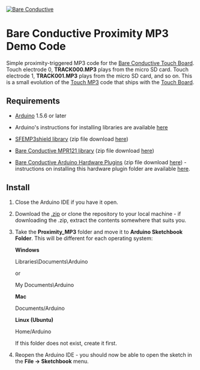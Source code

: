 [![Bare Conductive](https://www.dropbox.com/s/p0p71yid2t8tenp/LOGO_256x106.png?dl=1)](http://www.bareconductive.com/)

# Bare Conductive Proximity MP3 Demo Code

Simple proximity-triggered MP3 code for the [Bare Conductive Touch Board](http://www.bareconductive.com/shop/touch-board/). Touch electrode 0, **TRACK000.MP3** plays from the micro SD card. Touch electrode 1, **TRACK001.MP3** plays from the micro SD card, and so on.  This is a small evolution of the [Touch MP3](https://github.com/BareConductive/touch-mp3) code that ships with the [Touch Board](http://www.bareconductive.com/shop/touch-board/).

## Requirements
* [Arduino](http://arduino.cc/en/Main/Software) 1.5.6 or later

* Arduino's instructions for installing libraries are available [here](http://arduino.cc/en/Guide/Libraries)

* [SFEMP3shield library](https://github.com/madsci1016/Sparkfun-MP3-Player-Shield-Arduino-Library) (zip file download [here](https://github.com/madsci1016/Sparkfun-MP3-Player-Shield-Arduino-Library/archive/master.zip))	
* [Bare Conductive MPR121 library](https://github.com/bareconductive/mpr121) (zip file download [here](https://github.com/bareconductive/mpr121/archive/public.zip))

* [Bare Conductive Arduino Hardware Plugins](https://github.com/bareconductive/bare-conductive-arduino) (zip file download [here](https://github.com/bareconductive/bare-conductive-arduino/archive/public.zip)) - instructions on installing this hardware plugin folder are available [here](https://github.com/bareconductive/bare-conductive-arduino).


## Install

1. Close the Arduino IDE if you have it open.
1. Download the [.zip](https://github.com/BareConductive/proximity-mp3/archive/public.zip) or clone the repository to your local machine - if downloading the .zip, extract the contents somewhere that suits you.
1. Take the **Proximity_MP3** folder and move it to **Arduino Sketchbook Folder**. This will be different for each operating system: 

	**Windows**
	
	Libraries\\Documents\\Arduino
	
	or
	
	My Documents\\Arduino	
	
	**Mac**
	
	Documents/Arduino
	
	**Linux (Ubuntu)**
	
	Home/Arduino


	If this folder does not exist, create it first.
1. Reopen the Arduino IDE - you should now be able to open the sketch in the **File -> Sketchbook** menu.
